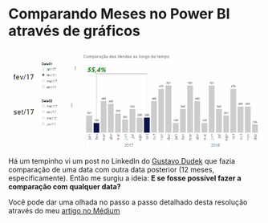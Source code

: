 # Comparando Meses no Power BI através de gráficos

<p align="center"><img src="https://github.com/FerrazThales/ComparacaoMeses/blob/main/comparacao_meses.gif"></p>

Há um tempinho vi um post no LinkedIn do [Gustavo Dudek](https://www.linkedin.com/posts/gustaw-dudek_analytics-data-ux-activity-7066767855563730944-rfnJ?utm_source=share&utm_medium=member_desktop) que fazia comparação de uma data com outra data posterior (12 meses, especificamente). Então me surgiu a ideia: <b>E se fosse possível fazer a comparação com qualquer data?</b>

Você pode dar uma olhada no passo a passo detalhado desta resolução através do meu [artigo no Médium](https://thalesferraz.medium.com/comparando-meses-no-power-bi-atrav%C3%A9s-de-gr%C3%A1ficos-8bb4c85d038)
